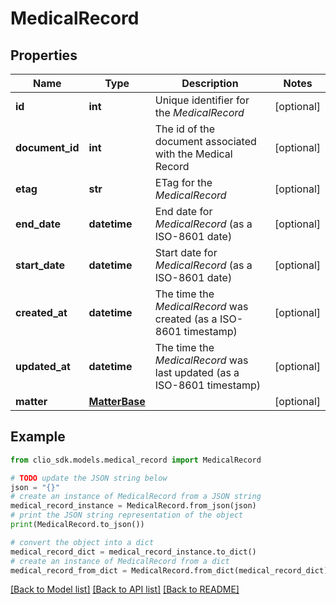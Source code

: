 # MedicalRecord


## Properties

Name | Type | Description | Notes
------------ | ------------- | ------------- | -------------
**id** | **int** | Unique identifier for the *MedicalRecord* | [optional] 
**document_id** | **int** | The id of the document associated with the Medical Record | [optional] 
**etag** | **str** | ETag for the *MedicalRecord* | [optional] 
**end_date** | **datetime** | End date for *MedicalRecord* (as a ISO-8601 date) | [optional] 
**start_date** | **datetime** | Start date for *MedicalRecord* (as a ISO-8601 date) | [optional] 
**created_at** | **datetime** | The time the *MedicalRecord* was created (as a ISO-8601 timestamp) | [optional] 
**updated_at** | **datetime** | The time the *MedicalRecord* was last updated (as a ISO-8601 timestamp) | [optional] 
**matter** | [**MatterBase**](MatterBase.md) |  | [optional] 

## Example

```python
from clio_sdk.models.medical_record import MedicalRecord

# TODO update the JSON string below
json = "{}"
# create an instance of MedicalRecord from a JSON string
medical_record_instance = MedicalRecord.from_json(json)
# print the JSON string representation of the object
print(MedicalRecord.to_json())

# convert the object into a dict
medical_record_dict = medical_record_instance.to_dict()
# create an instance of MedicalRecord from a dict
medical_record_from_dict = MedicalRecord.from_dict(medical_record_dict)
```
[[Back to Model list]](../README.md#documentation-for-models) [[Back to API list]](../README.md#documentation-for-api-endpoints) [[Back to README]](../README.md)


